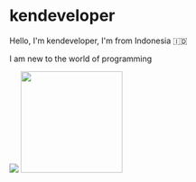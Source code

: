 # kendeveloper
Hello, I'm kendeveloper, I'm from Indonesia 🇮🇩

<p>
  I am new to the world of programming 
</p>

<img src="https://github-readme-stats.vercel.app/api?username=KenDeveloper12&hide=contribs,prs&show_icons=true&hide_border=true&title_color=000" />

<img src="https://github-readme-stats.vercel.app/api/top-langs/?username=KenDeveloper12&layout=compact" height=180 />
